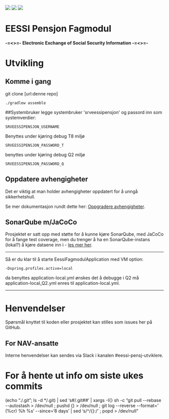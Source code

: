 ![](https://github.com/navikt/eessi-pensjon-fagmodul/workflows/Bygg%20og%20deploy%20Q2/badge.svg)
![](https://github.com/navikt/eessi-pensjon-fagmodul/workflows/Deploy%20Q1/badge.svg)
![](https://github.com/navikt/eessi-pensjon-fagmodul/workflows/Manuell%20deploy/badge.svg)

EESSI Pensjon Fagmodul
======================

#### -=<>=- Electronic Exchange of Social Security Information  -=<>=- ####

# Utvikling

## Komme i gang

git clone [url:denne repo]


```
./gradlew assemble
```

##Systembruker
legge systembruker 'srveessipensjon' og passord inn som systemverdier:
```
SRVEESSIPENSJON_USERNAME
```

Benyttes under kjøring debug T8 miljø
```
SRVEESSIPENSJON_PASSWORD_T  
```
benyttes under kjøring debug Q2 miljø
```
SRVEESSIPENSJON_PASSWORD_Q  
```


## Oppdatere avhengigheter

Det er viktig at man holder avhengigheter oppdatert for å unngå sikkerhetshull.

Se mer dokumentasjon rundt dette her: [Oppgradere avhengigheter](https://github.com/navikt/eessi-pensjon/blob/master/docs/dev/oppgradere_avhengigheter.md).

## SonarQube m/JaCoCo

Prosjektet er satt opp med støtte for å kunne kjøre SonarQube, med JaCoCo for å fange test coverage, men du trenger å ha en SonarQube-instans (lokal?) å kjøre dataene inn i - [les mer her](https://github.com/navikt/eessi-pensjon/blob/master/docs/dev/sonarqube.md).

---


Så er du klar til å starte EessiFagmodulApplication med VM option:

```
-Dspring.profiles.active=local
```

da benyttes application-local.yml ønskes det å debugge i Q2 må 
application-local_Q2.yml enres til application-local.yml. 

---

# Henvendelser

Spørsmål knyttet til koden eller prosjektet kan stilles som issues her på GitHub.

## For NAV-ansatte

Interne henvendelser kan sendes via Slack i kanalen #eessi-pensj-utviklere.

# For å hente ut info om siste ukes commits

(echo “./.git”; ls -d */.git) | sed ‘s#/.git##’ | xargs -I{} sh -c “git pull --rebase --autostash > /dev/null ; pushd {} > /dev/null ; git log --reverse --format=' (%cr) %h %s’ --since=‘8 days’ | sed ‘s/^/{}:/’ ; popd > /dev/null”

